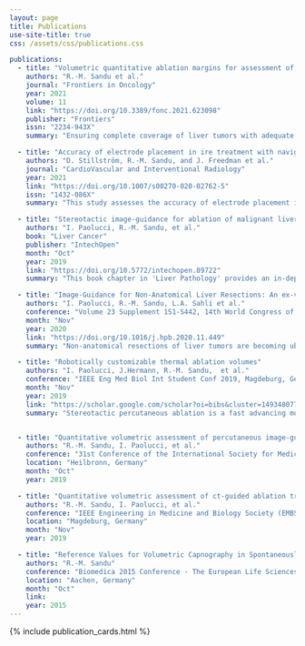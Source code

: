 ```yaml
---
layout: page
title: Publications
use-site-title: true
css: /assets/css/publications.css

publications:
  - title: "Volumetric quantitative ablation margins for assessment of ablation completeness in thermal ablation of liver tumours"
    authors: "R.-M. Sandu et al."
    journal: "Frontiers in Oncology"
    year: 2021
    volume: 11
    link: "https://doi.org/10.3389/fonc.2021.623098"
    publisher: "Frontiers"
    issn: "2234-943X"
    summary: "Ensuring complete coverage of liver tumors with adequate margins during thermal ablation is essential for treatment success. Traditional 2D visual inspections are variable, so this study introduces a volumetric quantitative ablation margin (QAM) approach. Results confirmed its effectiveness, and the code is publicly available, promoting standardized, objective evaluation. "

  - title: "Accuracy of electrode placement in ire treatment with navigated guidance"
    authors: "D. Stillström, R.-M. Sandu, and J. Freedman et al."
    journal: "CardioVascular and Interventional Radiology"
    year: 2021
    link: "https://doi.org/10.1007/s00270-020-02762-5"
    issn: "1432-086X"
    summary: "This study assesses the accuracy of electrode placement in irreversible electroporation (IRE) for liver tumors using a stereotactic CT-based navigation system. Analyzing data from 51 treatments involving 84 tumors in 60 patients, the study compared planned and actual electrode placements, measuring lateral and angular errors. The findings confirm that this navigation system is safe, accurate, and user-friendly for IRE treatments."

  - title: "Stereotactic image-guidance for ablation of malignant liver tumors"
    authors: "I. Paolucci, R.-M. Sandu, et al."
    book: "Liver Cancer"
    publisher: "IntechOpen"
    month: "Oct"
    year: 2019
    link: "https://doi.org/10.5772/intechopen.89722"
    summary: "This book chapter in 'Liver Pathology' provides an in-depth review of stereotactic percutaneous ablation, a rapidly advancing treatment for liver tumors. Improved CT imaging and stereotactic image-guidance enhance the safety, efficacy, and accuracy of ablation, making it an increasingly favored option among physicians."

  - title: "Image-Guidance for Non-Anatomical Liver Resections: An ex-vivo Study"
    authors: "I. Paolucci, R.-M. Sandu, L.A. Sahli et al."
    conference: "Volume 23 Supplement 1S1-S442, 14th World Congress of the International Hepato-Pancreato-Biliary Association"
    month: "Nov"
    year: 2020
    link: "https://doi.org/10.1016/j.hpb.2020.11.449"
    summary: "Non-anatomical resections of liver tumors are becoming ubiquitous because they spare a larger portion of healthy liver parenchyma. Image-guidance systems have been introduced to provide additional guidance, but are rarely used due to their inaccuracy. Therefore, we have designed a new navigation approach that renders a surgical plan intra-operatively in real time using only navigated ultrasound."

  - title: "Robotically customizable thermal ablation volumes"
    authors: "I. Paolucci, J.Hermann, R.-M. Sandu,  et al."
    conference: "IEEE Eng Med Biol Int Student Conf 2019, Magdeburg, Ger B Proc "
    month: "Nov"
    year: 2019
    link: "https://scholar.google.com/scholar?oi=bibs&cluster=14934807716303517746&btnI=1&hl=en"
    summary: "Stereotactic percutaneous ablation is a fast advancing modality for treatment of tumors in soft solid organs such as the liver, kidney and lung. In this study, we have investigated the possibility of creating ablation volumes with configurable shapes through synchronous modulation of ablation power and applicator position, in an ex-vivo porcine liver model."


  - title: "Quantitative volumetric assessment of percutaneous image-guided microwave ablations for colorectal liver metastases"
    authors: "R.-M. Sandu, I. Paolucci, et al."
    conference: "31st Conference of the International Society for Medical Innovation and Technology (iSMIT)"
    location: "Heilbronn, Germany"
    month: "Oct"
    year: 2019

  - title: "Quantitative volumetric assessment of ct-guided ablation treatments for colorectal liver metastases"
    authors: "R.-M. Sandu, I. Paolucci, et al."
    conference: "IEEE Engineering in Medicine and Biology Society (EMBS) International Student Conference (ISC)"
    location: "Magdeburg, Germany"
    month: "Nov"
    year: 2019

  - title: "Reference Values for Volumetric Capnography in Spontaneously Breathing Subjects"
    authors: "R.-M. Sandu"
    conference: "Biomedica 2015 Conference - The European Life Sciences Summit"
    location: "Aachen, Germany"
    month: "Oct"
    link:
    year: 2015  
---
```


{% include publication_cards.html %}
```